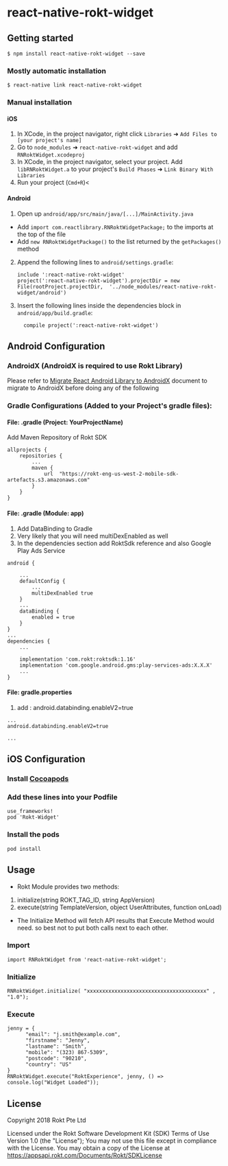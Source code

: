
# react-native-rokt-widget

## Getting started

`$ npm install react-native-rokt-widget --save`

### Mostly automatic installation

`$ react-native link react-native-rokt-widget`

### Manual installation


#### iOS

1. In XCode, in the project navigator, right click `Libraries` ➜ `Add Files to [your project's name]`
2. Go to `node_modules` ➜ `react-native-rokt-widget` and add `RNRoktWidget.xcodeproj`
3. In XCode, in the project navigator, select your project. Add `libRNRoktWidget.a` to your project's `Build Phases` ➜ `Link Binary With Libraries`
4. Run your project (`Cmd+R`)<

#### Android

1. Open up `android/app/src/main/java/[...]/MainActivity.java`
  - Add `import com.reactlibrary.RNRoktWidgetPackage;` to the imports at the top of the file
  - Add `new RNRoktWidgetPackage()` to the list returned by the `getPackages()` method
2. Append the following lines to `android/settings.gradle`:
  	```
  	include ':react-native-rokt-widget'
  	project(':react-native-rokt-widget').projectDir = new File(rootProject.projectDir, 	'../node_modules/react-native-rokt-widget/android')
  	```
3. Insert the following lines inside the dependencies block in `android/app/build.gradle`:
  	```
      compile project(':react-native-rokt-widget')
  	```


## Android Configuration

### AndroidX (AndroidX is required to use Rokt Library)
Please refer to [Migrate React Android Library to AndroidX](https://rokton.atlassian.net/wiki/spaces/RHC/pages/503580544/) document to migrate to AndroidX before doing any of the following

### Gradle Configurations (Added to your Project's gradle files):
#### File: .gradle (Project: YourProjectName)
Add Maven Repository of Rokt SDK
```
allprojects {
    repositories {
        ...
        maven {
            url  "https://rokt-eng-us-west-2-mobile-sdk-artefacts.s3.amazonaws.com"
        }
    }
}
```

#### File: .gradle (Module: app)
1. Add DataBinding to Gradle
2. Very likely that you will need multiDexEnabled as well
3. In the dependencies section add RoktSdk reference and also Google Play Ads Service

```
android {
     
    ...
    defaultConfig {
        ...
        multiDexEnabled true
    }
    ...
    dataBinding {
        enabled = true
    }
}
...
dependencies {
    ...
     
    implementation 'com.rokt:roktsdk:1.16'
    implementation 'com.google.android.gms:play-services-ads:X.X.X'
    ...
}
```


#### File: gradle.properties
1. add : android.databinding.enableV2=true
```
...
android.databinding.enableV2=true
 
...
```
## iOS Configuration
### Install [Cocoapods](https://cocoapods.org/)

### Add these lines into your Podfile
```
use_frameworks!
pod 'Rokt-Widget'
```
### Install the pods
```
pod install
```

## Usage

- Rokt Module provides two methods:
1. initialize(string ROKT_TAG_ID, string AppVersion)
2. execute(string TemplateVersion, object UserAttributes, function onLoad)
- The Initialize Method will fetch API results that Execute Method would need. so best not to put both calls next to each other.

### Import 
```
import RNRoktWidget from 'react-native-rokt-widget';
```

### Initialize
```
RNRoktWidget.initialize( "xxxxxxxxxxxxxxxxxxxxxxxxxxxxxxxxxxxxxxx" , "1.0");
```

### Execute
```
jenny = {
      "email": "j.smith@example.com",
      "firstname": "Jenny",
      "lastname": "Smith",
      "mobile": "(323) 867-5309",
      "postcode": "90210",
      "country": "US"
}
RNRoktWidget.execute("RoktExperience", jenny, () => console.log("Widget Loaded"));
```

## License 
Copyright 2018 Rokt Pte Ltd

Licensed under the Rokt Software Development Kit (SDK) Terms of Use
Version 1.0 (the "License");
You may not use this file except in compliance with the License.
You may obtain a copy of the License at https://appsapi.rokt.com/Documents/Rokt/SDKLicense
